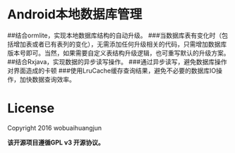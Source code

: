 # Android本地数据库管理

##结合ormlite，实现本地数据库结构的自动升级。
###当数据库表有变化时（包括增加表或者已有表列的变化），无需添加任何升级相关的代码，只需增加数据库版本号即可。当然，如果需要自定义表结构升级逻辑，也可重写默认的升级方案。
##结合Rxjava，实现数据的异步读写操作。
###通过异步读写，避免数据库操作对界面造成的卡顿
###使用LruCache缓存查询结果，避免不必要的数据库IO操作，加快数据查询效率。

# License

 Copyright 2016 wobuaihuangjun
 
**该开源项目遵循GPL v3 开源协议。**
